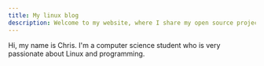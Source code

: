 ```yaml
---
title: My linux blog
description: Welcome to my website, where I share my open source projects and knowledge of Linux.
---
```


Hi, my name is Chris. I'm a computer science student who is very passionate about Linux and programming.
